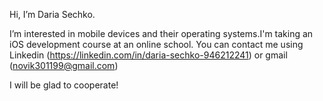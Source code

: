 Hi, I’m Daria Sechko. 

I’m interested in mobile devices and their operating systems.I'm taking an iOS development course at an online school.
You can contact me using Linkedin (https://linkedin.com/in/daria-sechko-946212241) or gmail (novik301199@gmail.com)

I will be glad to cooperate!
